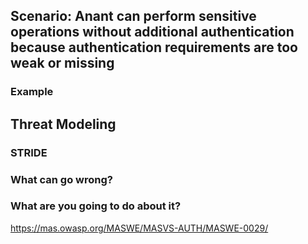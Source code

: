 ## Scenario: Anant can perform sensitive operations without additional authentication because authentication requirements are too weak or missing

### Example

## Threat Modeling

### STRIDE

### What can go wrong?

### What are you going to do about it?


https://mas.owasp.org/MASWE/MASVS-AUTH/MASWE-0029/